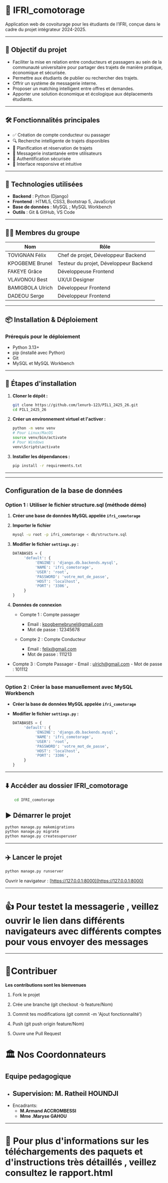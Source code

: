# 🚗 IFRI_comotorage

Application web de covoiturage pour les étudiants de l’IFRI, conçue dans le cadre du projet intégrateur 2024-2025.

---

## 📌 Objectif du projet

- Faciliter la mise en relation entre conducteurs et passagers au sein de la communauté universitaire pour partager des trajets de manière pratique, économique et sécurisée.
- Permettre aux étudiants de publier ou rechercher des trajets.
- Offrir un système de messagerie interne.
- Proposer un matching intelligent entre offres et demandes.
- Apporter une solution économique et écologique aux déplacements étudiants.

---

## 🛠️ Fonctionnalités principales

- ✅ Création de compte conducteur ou passager
- 🔍 Recherche intelligente de trajets disponibles
- 📅 Planification et réservation de trajets
- 💬 Messagerie instantanée entre utilisateurs
- 🔐 Authentification sécurisée
- 🧭 Interface responsive et intuitive

---

## 🧪 Technologies utilisées

- **Backend** : Python (Django) 
- **Frontend** : HTML5, CSS3, Bootstrap 5, JavaScript
- **Base de données** : MySQL ; MySQL Workbench
- **Outils** : Git & GitHub, VS Code

---

## 🧑‍💻 Membres du groupe

| Nom | Rôle |
|-----|------|
| TOVIGNAN Félix | Chef de projet, Développeur Backend |
| KPOGBEME Brunel | Testeur du projet, Développeur Backend |
| FAKEYE Grâce | Développeuse Frontend |
| VLAVONOU Best | UX/UI Designer |
| BAMIGBOLA Ulrich | Développeur Frontend |
| DADEOU Serge | Développeur Frontend |

---

## 📦 Installation & Déploiement

### Prérequis pour le déploiement

- Python 3.13+
- pip (installé avec Python)
- Git
- MySQL et MySQL Workbench

---

## :book: Étapes d'installation

1. **Cloner le dépôt :**

    ```bash
    git clone https://github.com/lenurb-123/PIL1_2425_26.git
    cd PIL1_2425_26
    ```

2. **Créer un environnement virtuel et l'activer :**

    ```bash
    python -m venv venv
    # Pour Linux/MacOS
    source venv/bin/activate
    # Pour Windows
    venv\Scripts\activate
    ```

3. **Installer les dépendances :**

    ```bash
    pip install -r requirements.txt
    ```

---

___

## Configuration de la base de données 

### Option 1 : Utiliser le fichier structure.sql (méthode démo)

1. **Créer une base de données MySQL appelée `ifri_comotorage`**

2. **Importer le fichier**

    ```bash
    mysql -u root -p ifri_comotorage < db/structure.sql
    ```

3. **Modifier le fichier `settings.py` :**

    ```python
    DATABASES = {
         'default': {
              'ENGINE': 'django.db.backends.mysql',
              'NAME': 'ifri_comotorage',
              'USER': 'root',
              'PASSWORD': 'votre_mot_de_passe',
              'HOST': 'localhost',
              'PORT': '3306',
         }
    }
    ```

4. **Données de connexion**

     - Compte 1 : Compte passager 
        - Email : kpogbemebrunel@gmail.com
        - Mot de passe : 12345678

    - Compte 2 : Compte Conducteur 
        - Email : felix@gmail.com
        - Mot de passe : 111213
    
  - Compte 3 : Compte Passager
        - Email : ulrich@gmail.com
        - Mot de passe : 101112

---

### Option 2 : Créer la base manuellement avec MySQL Workbench 

- **Créer la base de données MySQL appelée `ifri_comotorage`**

- **Modifier le fichier `settings.py` :**

    ```python
    DATABASES = {
         'default': {
              'ENGINE': 'django.db.backends.mysql',
              'NAME': 'ifri_comotorage',
              'USER': 'root',
              'PASSWORD': 'votre_mot_de_passe',
              'HOST': 'localhost',
              'PORT': '3306',
         }
    }
    ```

---


## :arrow_down: Accéder au dossier IFRI_comotorage

```bash
    cd IFRI_comotorage
```

## :arrow_forward: Démarrer le projet 

```bash
python manage.py makemigrations
python manage.py migrate
python manage.py createsuperuser
```

---

## :airplane: Lancer le projet 

```bash
python manage.py runserver
```


Ouvrir le navigateur : [https://127.0.0.1:8000](https://127.0.0.1:8000)




---

# :+1: Pour testet la messagerie , veillez ouvrir le lien dans différents navigateurs avec différents comptes pour vous envoyer des messages 

---

# :aerial_tramway:Contribuer 

**Les contributions sont les bienvenues**

1. Fork le projet

2. Crée une branche (git checkout -b feature/Nom)

3. Commit tes modifications (git commit -m 'Ajout fonctionnalité')

4. Push (git push origin feature/Nom)

5. Ouvre une Pull Request

# :classical_building: Nos Coordonnateurs 

## Equipe pedagogique

- Supervision: **M. Ratheil HOUNDJI**
  ---
- Encadrants:
    - **M.Armand ACCROMBESSI** 
    - **Mme .Maryse GAHOU**
  
---

# 💯 Pour plus d'informations sur les téléchargements des paquets et d'instructions très détaillés , veillez consultez le rapport.html 


